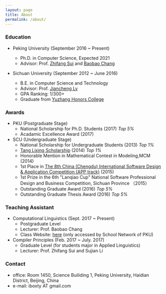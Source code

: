 ```yaml
---
layout: page
title: About
permalink: /about/
---
```

### Education

- Peking University (September 2016 ~ Present)
	- Ph.D. in Computer Science, Expected 2021
	- Advisor: Prof. [Zhifang Sui](http://eecs.pku.edu.cn/teaching/inservice/search/Detail/?ID=1820) and [Baobao Chang](http://eecs.pku.edu.cn/teaching/inservice/search/Detail/?ID=5465)

- Sichuan University (September 2012 ~ June 2016)
	- B.E. in Computer Science and Technology
	- Advisor: Prof. [Jiancheng Lv](http://cs.scu.edu.cn/cs/jsxx/webinfo/2011/12/1324865057022317.htm)
	- GPA Ranking: 1/300+
	- Graduate from [Yuzhang Honors College](https://en.wikipedia.org/wiki/Wu_Yuzhang_Honors_College) 

### Awards
- PKU (Postgraduate Stage)
	- National Scholarship for Ph.D. Students (2017)  *Top 5%*
	- Acadamic Excellence Award (2017) 
- SCU (Undergraduate Stage)
	- National Scholarship for Undergraduate Students (2013) *Top 1%*
	- [Tang Lixing Scholarship](https://baike.baidu.com/item/%E5%94%90%E7%AB%8B%E6%96%B0%E6%95%99%E8%82%B2%E5%8F%91%E5%B1%95%E5%9F%BA%E9%87%91) (2014) *Top 1%*
	- Honorable Mention in Mathematical Contest in Modeling,MCM (2014)
	- 1st Place in [The 8th China (Chengdu) International Software Design & Application Competition (APP track)](http://www.chinasoft.org.cn/rjds/view.asp?ArticleID=1558&BigClassName=%C0%FA%BD%EC%BB%D8%B9%CB&smallclassname=%CD%F9%BD%EC%B8%C5%BF%F6) (2015)
	- 1st Prize in the 6th "Lanqiao Cup" National Software Professional Design and Business Competition, Sichuan Province （2015）
	- Outstanding Graduate Award (2016) *Top 5%*
	- Outstanding Graduate Thesis Award (2016) *Top 5%*

### Teaching Assistant
- Computational Linguistics  (Sept. 2017 ~ Present)
	- Postgraduate Level
	- Lecturer: Prof. Baobao Chang
	- Class Website: [here](http://162.105.87.2/lecture/cl/) (only accessed by School Network of PKU)
- Compiler Principles (Feb. 2017 ~ July. 2017) 
	- Graduate Level (for students major in Applied Linguistics)
	- Lecturer: Prof. Zhifang Sui and Sujian Li
 
### Contact
- office: Room 1450, Science Builiding 1, Peking University, Haidian District, Beijing, China
- e-mail: iboxty AT gmail.com
